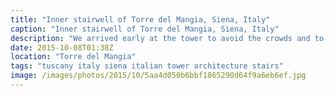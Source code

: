 ```yaml
---
title: "Inner stairwell of Torre del Mangia, Siena, Italy"
caption: "Inner stairwell of Torre del Mangia, Siena, Italy"
description: "We arrived early at the tower to avoid the crowds and to enjoy the dry weather as it was due to rain in the afternoon. Only 25 people are allowed to climb the 503 steps of the tower at any time. It reaches a height of 102m giving great views across Siena."
date: 2015-10-08T01:38Z
location: "Torre del Mangia"
tags: "tuscany italy siena italian tower architecture stairs"
image: /images/photos/2015/10/5aa4d050b6bbf1865290d64f9a6eb6ef.jpg
---
```

